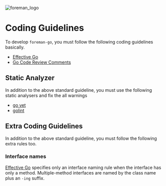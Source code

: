 ![foreman_logo](https://raw.github.com/cybergarage/foreman-doc/master/img/icon.png)

# Coding Guidelines

To develop `foreman-go`, you must follow the following coding guidelines basically.

- [Effective Go](https://golang.org/doc/effective_go.html#interface-names)
- [Go Code Review Comments](https://github.com/golang/go/wiki/CodeReviewComments)

## Static Analyzer

In addition to the above standard guideline, you must use the following static analysers and fix the all warnings 

- [go vet](https://golang.org/cmd/vet/)
- [golint](https://github.com/golang/lint)

## Extra Coding Guidelines

In addition to the above standard guideline, you must follow the following extra rules too.

### Interface names

[Effective Go](https://golang.org/doc/effective_go.html#interface-names) specifies only an interface naming rule when the interface has only a method. 
Multiple-method interfaces are named by the class name plus an `-ing` suffix.
